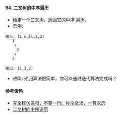 #### 94. 二叉树的中序遍历
- 给定一个二叉树，返回它的中序 遍历。
- 示例:
```
输入: [1,null,2,3]
   1
    \
     2
    /
   3

输出: [1,3,2]
```
- 进阶: 递归算法很简单，你可以通过迭代算法完成吗？

#### 参考资料
- [完全模仿递归，不变一行。秒杀全场，一劳永逸](https://leetcode-cn.com/problems/binary-tree-inorder-traversal/solution/wan-quan-mo-fang-di-gui-bu-bian-yi-xing-miao-sha-q/)
- [二叉树的中序遍历](https://leetcode-cn.com/problems/binary-tree-inorder-traversal/solution/er-cha-shu-de-zhong-xu-bian-li-by-leetcode/)